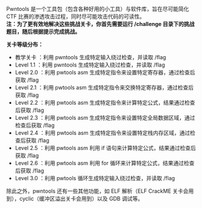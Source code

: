 Pwntools 是一个工具包（包含各种好用的小工具）与软件库，旨在尽可能简化 CTF 比赛的渗透攻击过程，同时尽可能攻击代码的可读性。  
**注：为了更有效地解决这些挑战关卡，你首先需要运行 /challenge 目录下的挑战题目，随后根据提示完成挑战。**

**关卡等级分布：**

- 教学关卡 ：利用 pwntools 生成特定输入绕过检查，并读取 /flag
- Level 1.1 ：利用 pwntools 生成特定输入绕过检查，并读取 /flag
- Level 2.0 ：利用 pwtools asm 生成特定指令来设置特定寄存器，通过检查后获取 /flag
- Level 2.1 ：利用 pwtools asm 生成特定指令来交换特定寄存器，通过检查后获取 /flag
- Level 2.2 ：利用 pwtools asm 生成特定指令来计算特定公式，结果通过检查后获取 /flag
- Level 2.3 ：利用 pwtools asm 生成特定指令来设置特定全局数据区域，通过检查后获取 /flag
- Level 2.4 ：利用 pwtools asm 生成特定指令来设置特定栈内存区域，通过检查后获取 /flag
- Level 2.5 ：利用 pwtools asm 利用 if 语句来计算特定公式，结果通过检查后获取 /flag
- Level 2.6 ：利用 pwtools asm 利用 for 循环来计算特定公式，结果通过检查后获取 /flag
- Level 3.0 ：利用 pwtools 循环生成特定输入绕过检查，并读取 /flag

除此之外，pwntools 还有一些其他功能，如 ELF 解析（ELF CrackME 关卡会用到），cyclic（缓冲区溢出关卡会用到）以及 GDB 调试等。
